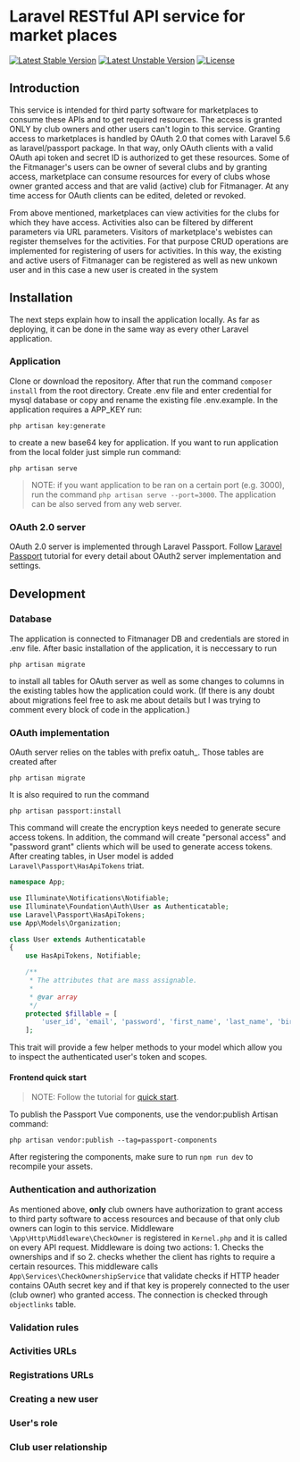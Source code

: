 Laravel RESTful API service for market places 
================================================

[![Latest Stable Version](https://poser.pugx.org/laravel/laravel/v/stable)](https://packagist.org/packages/laravel/laravel)
[![Latest Unstable Version](https://poser.pugx.org/laravel/laravel/v/unstable)](https://packagist.org/packages/laravel/laravel)
[![License](https://poser.pugx.org/laravel/laravel/license)](https://packagist.org/packages/laravel/laravel)

## Introduction

This service is intended for third party software for marketplaces to consume these APIs and to get required resources. The access is granted ONLY by club owners and other users can't login to this service. Granting access to marketplaces is handled by OAuth 2.0 that comes with Laravel 5.6 as laravel/passport package. In that way, only OAuth clients with a valid OAuth api token and secret ID is authorized to get these resources. Some of the Fitmanager's users can be owner of several clubs and by granting access, marketplace can consume resources for every of clubs whose owner granted access and that are valid (active) club for Fitmanager. At any time access for OAuth clients can be edited, deleted or revoked.

From above mentioned, marketplaces can view activities for the clubs for which they have access. Activities also can be filtered by different parameters via URL parameters. Visitors of marketplace's webistes can register themselves for the activities. For that purpose CRUD operations are implemented for registering of users for activities. In this way, the existing and active users of Fitmanager can be registered as well as new unkown user and in this case a new user is created in the system

## Installation

The next steps explain how to insall the application locally. As far as deploying, it can be done in the same way as every other Laravel application.

### Application
Clone or download the repository. After that run the command ```composer install``` from the root directory. Create .env file and enter credential for mysql database or copy and rename the existing file .env.example. In the application requires a APP_KEY run:
```
php artisan key:generate
```
to create a new base64 key for application.
If you want to run application from the local folder just simple run command:
```
php artisan serve
``` 
> NOTE: if you want application to be ran on a certain port (e.g. 3000), run the command ```php artisan serve --port=3000```.
The application can be also served from any web server.

### OAuth 2.0 server
OAuth 2.0 server is implemented through Laravel Passport. Follow [Laravel Passport](https://laravel.com/docs/5.6/passport) tutorial for every detail about OAuth2 server implementation and settings.

## Development

### Database

The application is connected to Fitmanager DB and credentials are stored in .env file. After basic installation of the application, it is neccessary to run 
```
php artisan migrate
```
to install all tables for OAuth server as well as some changes to columns in the existing tables how the application could work. (If there is any doubt about migrations feel free to ask me about details but I was trying to comment every block of code in the application.)

### OAuth implementation

OAuth server relies on the tables with prefix oatuh_. Those tables are created after 
```
php artisan migrate
```
It is also required to run the command 
```
php artisan passport:install
``` 
This command will create the encryption keys needed to generate secure access tokens. In addition, the command will create "personal access" and "password grant" clients which will be used to generate access tokens.
After creating tables, in User model is added ``Laravel\Passport\HasApiTokens`` triat.
```php
namespace App;

use Illuminate\Notifications\Notifiable;
use Illuminate\Foundation\Auth\User as Authenticatable;
use Laravel\Passport\HasApiTokens;
use App\Models\Organization;

class User extends Authenticatable
{
    use HasApiTokens, Notifiable;

    /**
     * The attributes that are mass assignable.
     *
     * @var array
     */
    protected $fillable = [
        'user_id', 'email', 'password', 'first_name', 'last_name', 'birth_date', 'last_message_view', 'pwd_change_date',
    ];
```
This trait will provide a few helper methods to your model which allow you to inspect the authenticated user's token and scopes.

#### Frontend quick start 

>NOTE: Follow the tutorial for [quick start](https://laravel.com/docs/5.6/passport#frontend-quickstart).

To publish the Passport Vue components, use the vendor:publish Artisan command:
```
php artisan vendor:publish --tag=passport-components
```
After registering the components, make sure to run ```npm run dev``` to recompile your assets. 


### Authentication and authorization

As mentioned above, **only** club owners have authorization to grant access to third party software to access resources and because of that only club owners can login to this service. Middleware ```\App\Http\Middleware\CheckOwner``` is registered in `Kernel.php` and it is called on every API request. Middleware is doing two actions: 1. Checks the ownerships and if so 2. checks whether the client has rights to require a certain resources. This middleware calls `App\Services\CheckOwnershipService` that validate checks if HTTP header contains OAuth secret key and if that key is properely connected to the user (club owner) who granted access. The connection is checked through `objectlinks` table.

### Validation rules
### Activities URLs
### Registrations URLs
### Creating a new user
### User's role
### Club user relationship

